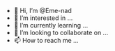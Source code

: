 - 👋 Hi, I’m @Eme-nad
- 👀 I’m interested in ...
- 🌱 I’m currently learning ...
- 💞️ I’m looking to collaborate on ...
- 📫 How to reach me ...

<!---
Eme-nad/Eme-nad is a ✨ special ✨ repository because its `README.md` (this file) appears on your GitHub profile.
You can click the Preview link to take a look at your changes.
--->
